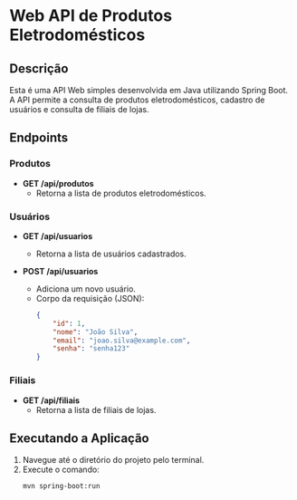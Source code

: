 # Web API de Produtos Eletrodomésticos

## Descrição

Esta é uma API Web simples desenvolvida em Java utilizando Spring Boot. A API permite a consulta de produtos eletrodomésticos, cadastro de usuários e consulta de filiais de lojas.

## Endpoints

### Produtos

- **GET /api/produtos**
  - Retorna a lista de produtos eletrodomésticos.

### Usuários

- **GET /api/usuarios**
  - Retorna a lista de usuários cadastrados.

- **POST /api/usuarios**
  - Adiciona um novo usuário.
  - Corpo da requisição (JSON):
    ```json
    {
        "id": 1,
        "nome": "João Silva",
        "email": "joao.silva@example.com",
        "senha": "senha123"
    }
    ```

### Filiais

- **GET /api/filiais**
  - Retorna a lista de filiais de lojas.

## Executando a Aplicação

1. Navegue até o diretório do projeto pelo terminal.
2. Execute o comando:
   ```bash
   mvn spring-boot:run

